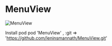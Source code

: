 # MenuView

<img src="https://github.com/leninsmannath/MenuView/blob/master/menuView.gif" title="MenuView"/>

Install pod
pod 'MenuView' , :git => 'https://github.com/leninsmannath/MenuView.git'
